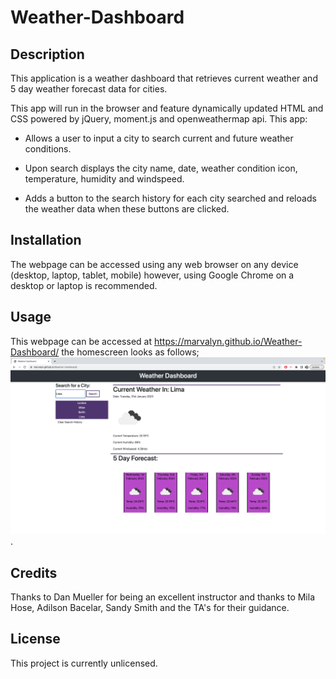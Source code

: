 # Weather-Dashboard

## Description
This application is a weather dashboard that retrieves current weather and 5 day weather forecast data for cities.

This app will run in the browser and feature dynamically updated HTML and CSS powered by jQuery, moment.js and openweathermap api.
This app:

* Allows a user to input a city to search current and future weather conditions.
 
* Upon search displays the city name, date, weather condition icon, temperature, humidity and windspeed.
 
* Adds a button to the search history for each city searched and reloads the weather data when these buttons are clicked.
 
## Installation

The webpage can be accessed using any web browser on any device (desktop, laptop, tablet, mobile) however, using Google Chrome on a desktop or laptop is recommended.

## Usage

This webpage can be accessed at https://marvalyn.github.io/Weather-Dashboard/ the homescreen looks as follows; ![Dashboard](./assets/Screenshot%202023-01-31%20at%2019.03.43%20(2).png).

## Credits

Thanks to Dan Mueller for being an excellent instructor and thanks to Mila Hose, Adilson Bacelar, Sandy Smith and the TA's for their guidance.

## License
This project is currently unlicensed.
